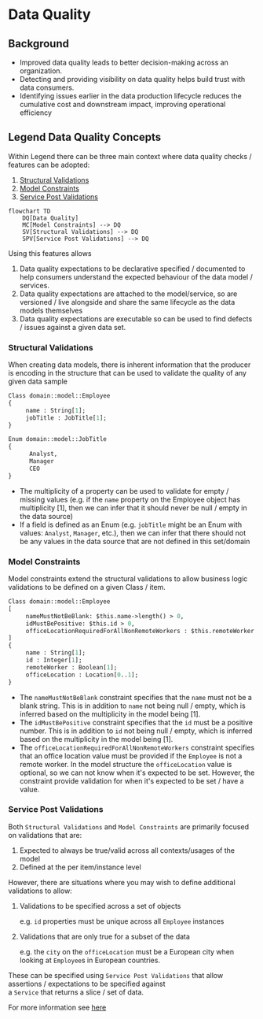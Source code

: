 # Data Quality

## Background
- Improved data quality leads to better decision-making across an organization.
- Detecting and providing visibility on data quality helps build trust with data consumers.
- Identifying issues earlier in the data production lifecycle reduces the cumulative 
 cost and downstream impact, improving operational efficiency

## Legend Data Quality Concepts
Within Legend there can be three main context where data quality checks / features can be 
adopted:
1. [Structural Validations](#structural-validations)
2. [Model Constraints](#model-constraints)
3. [Service Post Validations](#service-post-validations)

```mermaid
flowchart TD
    DQ[Data Quality] 
    MC[Model Constraints] --> DQ
    SV[Structural Validations] --> DQ
    SPV[Service Post Validations] --> DQ
```

Using this features allows 
1. Data quality expectations to be declarative specified / documented to help consumers understand the expected 
   behaviour of the data model / services.
2. Data quality expectations are attached to the model/service, so are versioned / live alongside  and share the same 
   lifecycle as the data models themselves
3. Data quality expectations are executable so can be used to find defects / issues against a given data set.

### Structural Validations

When creating data models, there is inherent information that the producer is encoding in the structure 
that can be used to validate the quality of any given data sample 
``` pure
Class domain::model::Employee 
{
     name : String[1];
     jobTitle : JobTitle[1];
}

Enum domain::model::JobTitle
{
      Analyst,
      Manager
      CEO
}
```
- The multiplicity of a property can be used to validate for empty / missing values (e.g. if the `name` property 
  on the Employee object has multiplicity [1], then we can infer that it should never be null / empty in the data 
  source)
- If a field is defined as an Enum (e.g. `jobTitle` might be an Enum with values: `Analyst`, `Manager`, etc.), then we
  can infer that there should not be any values in the data source that are not defined in this set/domain 

### Model Constraints

Model constraints extend the structural validations to allow business logic validations to be defined on
a given Class / item.  

```pure
Class domain::model::Employee
[
     nameMustNotBeBlank: $this.name->length() > 0,
     idMustBePositive: $this.id > 0,
     officeLocationRequiredForAllNonRemoteWorkers : $this.remoteWorker || $this.officeLocation->isNotEmpty()
] 
{
     name : String[1];
     id : Integer[1];
     remoteWorker : Boolean[1];
     officeLocation : Location[0..1]; 
}
```

- The `nameMustNotBeBlank` constraint specifies that the `name` must not be a blank string.  This is in addition to
  `name` not being null / empty, which is inferred based on the multiplicity in the model being [1]. 
- The `idMustBePositive` constraint specifies that the `id` must be a positive number.  This is in addition to
  `id` not being null / empty, which is inferred based on the multiplicity in the model being [1].
- The `officeLocationRequiredForAllNonRemoteWorkers` constraint specifies that an office location value must be provided
  if the `Employee` is not a remote worker.  In the model structure the `officeLocation` value is optional, so we 
  can not know when it's expected to be set.  However, the constraint provide validation for when it's expected to be
  set / have a value.
 
### Service Post Validations

Both `Structural Validations` and `Model Constraints` are primarily focused on validations that are:
1. Expected to always be true/valid across all contexts/usages of the model
2. Defined at the per item/instance level

However, there are situations where you may wish to define additional validations to allow:
1. Validations to be specified across a set of objects

   e.g. `id` properties must be unique across all `Employee` instances
2. Validations that are only true for a subset of the data

   e.g. the `city` on the `officeLocation` must be a European city when looking at `Employee`s in European countries.

These can be specified using `Service Post Validations` that allow assertions / expectations to be specified against  
a `Service` that returns a slice / set of data.

For more information see [here](./service-post-validations.md)